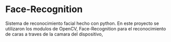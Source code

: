 # Face-Recognition
Sistema de reconocimiento facial hecho con python.
En este proyecto se utilizaron los modulos de OpenCV, Face-Recognition para el reconocimiento de caras a traves de la camara del dispositivo, 

